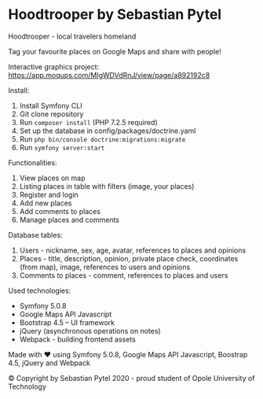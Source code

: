 # Hoodtrooper by Sebastian Pytel
Hoodtrooper - local travelers homeland

Tag your favourite places on Google Maps and share with people!

Interactive graphics project: https://app.moqups.com/MIgWDVdRnJ/view/page/a892192c8

Install:
1. Install Symfony CLI
2. Git clone repository
3. Run ```composer install``` (PHP 7.2.5 required)
4. Set up the database in config/packages/doctrine.yaml
5. Run ```php bin/console doctrine:migrations:migrate```
6. Run ```symfony server:start```

Functionalities:
1. View places on map
2. Listing places in table with filters (image, your places)
3. Register and login
4. Add new places
5. Add comments to places
6. Manage places and comments

Database tables:
1. Users - nickname, sex, age, avatar, references to places and opinions
2. Places - title, description, opinion, private place check, coordinates (from map), image, references to users and opinions
3. Comments to places - comment, references to places and users

Used technologies:
- Symfony 5.0.8
- Google Maps API Javascript
- Bootstrap 4.5 – UI framework
- jQuery (asynchronous operations on notes)
- Webpack - building frontend assets

Made with ❤ using Symfony 5.0.8, Google Maps API Javascript, Boostrap 4.5, jQuery and Webpack

© Copyright by Sebastian Pytel 2020 - proud student of Opole University of Technology
